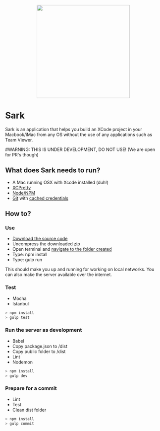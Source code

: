 

<p align="center">
  <img align="center" src="http://i.imgur.com/kVhbYz1.jpg" width="300" height="300">
</p>

# Sark

Sark is an application that helps you build an XCode project in your Macbook/iMac from any OS without the use of any applications such as Team Viewer.

#WARNING: THIS IS UNDER DEVELOPMENT, DO NOT USE! (We are open for PR's though)

## What does Sark needs to run?

- A Mac running OSX with Xcode installed (duh!)
- [XCPretty](https://github.com/supermarin/xcpretty)
- [Node/NPM](https://nodejs.org/en/)
- [Git](https://git-scm.com/book/en/v2/Getting-Started-Installing-Git) with [cached credentials](https://help.github.com/articles/caching-your-github-password-in-git/)

## How to?

### Use

- [Download the source code](https://github.com/lorenzopicoli/Sark/archive/master.zip)
- Uncompress the downloaded zip
- Open terminal and [navigate to the folder created](http://stackoverflow.com/questions/9547730/how-to-navigate-to-to-different-directories-in-the-terminal-mac)
- Type: npm install
- Type: gulp run

This should make you up and running for working on local networks. You can also make the server available over the internet.

### Test

- Mocha
- Istanbul

```javascript
> npm install
> gulp test
```

### Run the server as development

- Babel
- Copy package.json to /dist
- Copy public folder to /dist
- Lint
- Nodemon

```javascript
> npm install
> gulp dev
```

### Prepare for a commit

- Lint
- Test
- Clean dist folder

```javascript
> npm install
> gulp commit
```



